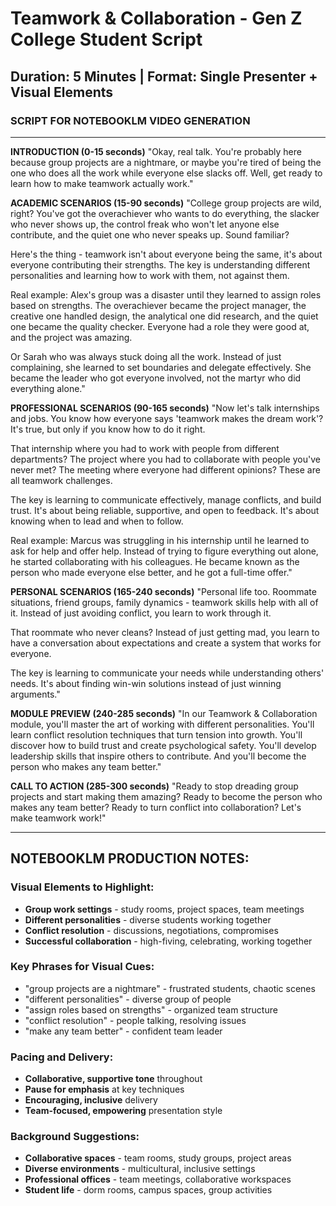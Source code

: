 # Teamwork & Collaboration - Gen Z College Student Script

## Duration: 5 Minutes | Format: Single Presenter + Visual Elements

### SCRIPT FOR NOTEBOOKLM VIDEO GENERATION

---

**INTRODUCTION (0-15 seconds)**
"Okay, real talk. You're probably here because group projects are a nightmare, or maybe you're tired of being the one who does all the work while everyone else slacks off. Well, get ready to learn how to make teamwork actually work."

**ACADEMIC SCENARIOS (15-90 seconds)**
"College group projects are wild, right? You've got the overachiever who wants to do everything, the slacker who never shows up, the control freak who won't let anyone else contribute, and the quiet one who never speaks up. Sound familiar?

Here's the thing - teamwork isn't about everyone being the same, it's about everyone contributing their strengths. The key is understanding different personalities and learning how to work with them, not against them.

Real example: Alex's group was a disaster until they learned to assign roles based on strengths. The overachiever became the project manager, the creative one handled design, the analytical one did research, and the quiet one became the quality checker. Everyone had a role they were good at, and the project was amazing.

Or Sarah who was always stuck doing all the work. Instead of just complaining, she learned to set boundaries and delegate effectively. She became the leader who got everyone involved, not the martyr who did everything alone."

**PROFESSIONAL SCENARIOS (90-165 seconds)**
"Now let's talk internships and jobs. You know how everyone says 'teamwork makes the dream work'? It's true, but only if you know how to do it right.

That internship where you had to work with people from different departments? The project where you had to collaborate with people you've never met? The meeting where everyone had different opinions? These are all teamwork challenges.

The key is learning to communicate effectively, manage conflicts, and build trust. It's about being reliable, supportive, and open to feedback. It's about knowing when to lead and when to follow.

Real example: Marcus was struggling in his internship until he learned to ask for help and offer help. Instead of trying to figure everything out alone, he started collaborating with his colleagues. He became known as the person who made everyone else better, and he got a full-time offer."

**PERSONAL SCENARIOS (165-240 seconds)**
"Personal life too. Roommate situations, friend groups, family dynamics - teamwork skills help with all of it. Instead of just avoiding conflict, you learn to work through it.

That roommate who never cleans? Instead of just getting mad, you learn to have a conversation about expectations and create a system that works for everyone.

The key is learning to communicate your needs while understanding others' needs. It's about finding win-win solutions instead of just winning arguments."

**MODULE PREVIEW (240-285 seconds)**
"In our Teamwork & Collaboration module, you'll master the art of working with different personalities. You'll learn conflict resolution techniques that turn tension into growth. You'll discover how to build trust and create psychological safety. You'll develop leadership skills that inspire others to contribute. And you'll become the person who makes any team better."

**CALL TO ACTION (285-300 seconds)**
"Ready to stop dreading group projects and start making them amazing? Ready to become the person who makes any team better? Ready to turn conflict into collaboration? Let's make teamwork work!"

---

## NOTEBOOKLM PRODUCTION NOTES:

### Visual Elements to Highlight:
- **Group work settings** - study rooms, project spaces, team meetings
- **Different personalities** - diverse students working together
- **Conflict resolution** - discussions, negotiations, compromises
- **Successful collaboration** - high-fiving, celebrating, working together

### Key Phrases for Visual Cues:
- "group projects are a nightmare" - frustrated students, chaotic scenes
- "different personalities" - diverse group of people
- "assign roles based on strengths" - organized team structure
- "conflict resolution" - people talking, resolving issues
- "make any team better" - confident team leader

### Pacing and Delivery:
- **Collaborative, supportive tone** throughout
- **Pause for emphasis** at key techniques
- **Encouraging, inclusive** delivery
- **Team-focused, empowering** presentation style

### Background Suggestions:
- **Collaborative spaces** - team rooms, study groups, project areas
- **Diverse environments** - multicultural, inclusive settings
- **Professional offices** - team meetings, collaborative workspaces
- **Student life** - dorm rooms, campus spaces, group activities





